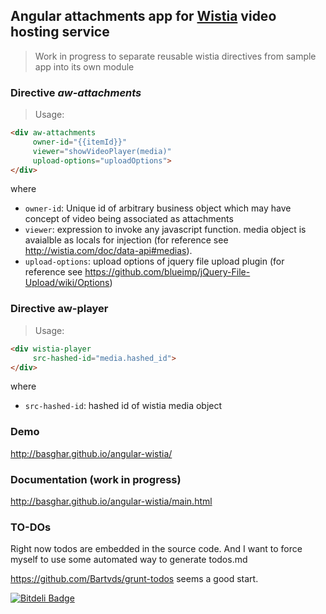 ## Angular attachments app for [Wistia](http://wistia.com/hello) video hosting service

> Work in progress to separate reusable wistia directives from sample app into its own module

### **Directive _aw-attachments_**
> Usage:
```html
<div aw-attachments
     owner-id="{{itemId}}"
     viewer="showVideoPlayer(media)"
     upload-options="uploadOptions">
</div>
```
where
  * `owner-id`: Unique id of arbitrary business object which may have concept of video being associated as attachments
  * `viewer`: expression to invoke any javascript function. media object is avaialble as locals for injection (for reference see http://wistia.com/doc/data-api#medias).
  * `upload-options`: upload options of jquery file upload plugin (for reference see https://github.com/blueimp/jQuery-File-Upload/wiki/Options)

### Directive aw-player
> Usage:
```html
<div wistia-player
     src-hashed-id="media.hashed_id">
</div>
```
where
  * `src-hashed-id`: hashed id of wistia media object

### Demo
http://basghar.github.io/angular-wistia/

### Documentation (work in progress)
http://basghar.github.io/angular-wistia/main.html


### TO-DOs
Right now todos are embedded in the source code. And I want to force myself to use some automated way to generate todos.md

https://github.com/Bartvds/grunt-todos seems a good start.


[![Bitdeli Badge](https://d2weczhvl823v0.cloudfront.net/basghar/angular-wistia/trend.png)](https://bitdeli.com/free "Bitdeli Badge")

